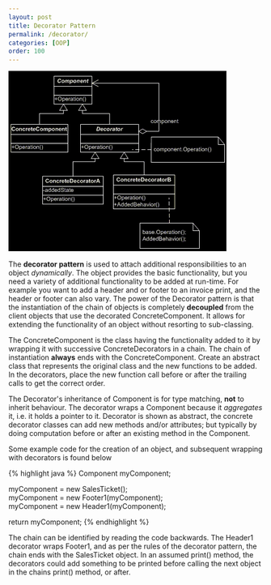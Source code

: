 ```yaml
---
layout: post
title: Decorator Pattern
permalink: /decorator/
categories: [OOP]
order: 100
---
```

![Decorator pattern class diagram](/assets/decorator.png)

The **decorator pattern** is used to attach additional responsibilities to an object _dynamically_. The object provides the basic functionality, but you need a variety of additional functionality to be added at run-time. For example you want to add a header and or footer to an invoice print, and the header or footer can also vary. The power of the Decorator pattern is that the instantiation of the chain of objects is completely **decoupled** from the client objects that use the decorated ConcreteComponent. It allows for extending the functionality of an object without resorting to sub-classing.

The ConcreteComponent is the class having the functionality added to it by wrapping it with successive ConcreteDecorators in a chain. The chain of instantiation **always** ends with the ConcreteComponent. Create an abstract class that represents the original class and the new functions to be added. In the decorators, place the new function call before or after the trailing calls to get the correct order.

The Decorator's inheritance of Component is for type matching, **not** to inherit behaviour. The decorator wraps a Component because it _aggregates_ it, i.e. it holds a pointer to it. Decorator is shown as abstract, the concrete decorator classes can add new methods and/or attributes; but typically by doing computation before or after an existing method in the Component.

Some example code for the creation of an object, and subsequent wrapping with decorators is found below

{% highlight java %}
Component myComponent;  

myComponent = new SalesTicket();  
myComponent = new Footer1(myComponent);  
myComponent = new Header1(myComponent);  

return myComponent;
{% endhighlight %}

The chain can be identified by reading the code backwards. The Header1 decorator wraps Footer1, and as per the rules of the decorator pattern, the chain ends with the SalesTicket object. In an assumed print() method, the decorators could add something to be printed before calling the next object in the chains print() method, or after.